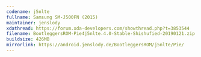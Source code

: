 ```yaml
---
codename: j5nlte
fullname: Samsung SM-J500FN (2015)
maintainer: jenslody
xdathread: https://forum.xda-developers.com/showthread.php?t=3853544
filename: BootleggersROM-Pie4j5nlte.4.0-Stable-Shishufied-20190121.zip
buildsize: 426MB
mirrorlink: https://android.jenslody.de/BootleggersROM/j5nlte/Pie/
---
```


